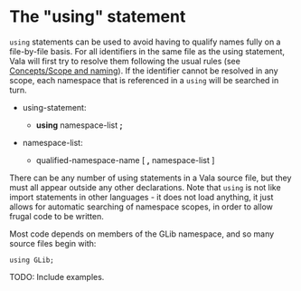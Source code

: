 

The "using" statement
=====================

`using` statements can be used to avoid having to qualify names fully on a file-by-file basis. For all identifiers in the same file as the using statement, Vala will first try to resolve them following the usual rules (see [Concepts/Scope and naming](http://wiki.gnome.org/action/show/Projects/Vala/Manual/Export/Vala/Manual/Concepts#Scope_and_naming)). If the identifier cannot be resolved in any scope, each namespace that is referenced in a `using` will be searched in turn.

-   using-statement:

    -   **using** namespace-list **;**

-   namespace-list:

    -   qualified-namespace-name [ **,** namespace-list ]

There can be any number of using statements in a Vala source file, but they must all appear outside any other declarations. Note that `using` is not like import statements in other languages - it does not load anything, it just allows for automatic searching of namespace scopes, in order to allow frugal code to be written.

Most code depends on members of the GLib namespace, and so many source files begin with:

    using GLib;

TODO: Include examples.
